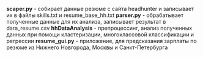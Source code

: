 **scaper.py** - собирает данные резюме с сайта headhunter и записывает их в файлы skills.txt и resume_base_hh.txt
**parser.py** - обрабатывает полученные данные для их анализа, записывает результат в dara_resume.csv
**hhDataAnalysis** - препроцессинг, анализ полученных данных при помощи кластеризации, многоклассовой классификации и регрессии
**resume_gui.py** - приложение, для предсказания зарплаты по резюме из Нижнего Новгорода, Москвы и Санкт-Петербурга
